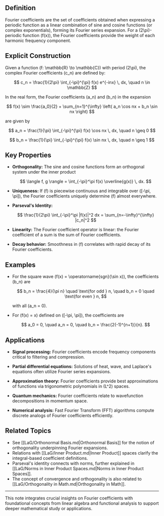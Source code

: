 ## Definition
Fourier coefficients are the set of coefficients obtained when expressing a periodic function as a linear combination of sine and cosine functions (or complex exponentials), forming its Fourier series expansion. For a \(2\pi\)-periodic function \(f(x)\), the Fourier coefficients provide the weight of each harmonic frequency component.

## Explicit Construction
Given a function \(f: \mathbb{R} \to \mathbb{C}\) with period \(2\pi\), the complex Fourier coefficients \(c_n\) are defined by:

$$
c_n = \frac{1}{2\pi} \int_{-\pi}^{\pi} f(x) e^{-inx} \, dx, \quad n \in \mathbb{Z}
$$

In the real form, the Fourier coefficients \(a_n\) and \(b_n\) in the expansion

$$
f(x) \sim \frac{a_0}{2} + \sum_{n=1}^{\infty} \left( a_n \cos nx + b_n \sin nx \right)
$$

are given by

$$
a_n = \frac{1}{\pi} \int_{-\pi}^{\pi} f(x) \cos nx \, dx, \quad n \geq 0
$$

$$
b_n = \frac{1}{\pi} \int_{-\pi}^{\pi} f(x) \sin nx \, dx, \quad n \geq 1
$$

## Key Properties
- **Orthogonality:** The sine and cosine functions form an orthogonal system under the inner product

  $$
  \langle f, g \rangle = \int_{-\pi}^\pi f(x) \overline{g(x)} \, dx.
  $$

- **Uniqueness:** If \(f\) is piecewise continuous and integrable over \([-\pi, \pi]\), the Fourier coefficients uniquely determine \(f\) almost everywhere.

- **Parseval's Identity:**

  $$
  \frac{1}{2\pi} \int_{-\pi}^\pi |f(x)|^2 dx = \sum_{n=-\infty}^{\infty} |c_n|^2
  $$

- **Linearity:** The Fourier coefficient operator is linear: the Fourier coefficient of a sum is the sum of Fourier coefficients.

- **Decay behavior:** Smoothness in \(f\) correlates with rapid decay of its Fourier coefficients.

## Examples
- For the square wave \(f(x) = \operatorname{sgn}(\sin x)\), the coefficients \(b_n\) are

  $$
  b_n = \frac{4}{\pi n} \quad \text{for odd } n, \quad b_n = 0 \quad \text{for even } n,
  $$

  with all \(a_n = 0\).

- For \(f(x) = x\) defined on \([-\pi, \pi]\), the coefficients are

  $$
  a_0 = 0, \quad a_n = 0, \quad b_n = \frac{2(-1)^{n+1}}{n}.
  $$

## Applications
- **Signal processing:** Fourier coefficients encode frequency components critical to filtering and compression.

- **Partial differential equations:** Solutions of heat, wave, and Laplace's equations often utilize Fourier series expansions.

- **Approximation theory:** Fourier coefficients provide best approximations of functions via trigonometric polynomials in \(L^2\) spaces.

- **Quantum mechanics:** Fourier coefficients relate to wavefunction decompositions in momentum space.

- **Numerical analysis:** Fast Fourier Transform (FFT) algorithms compute discrete analogs of Fourier coefficients efficiently.

## Related Topics
- See [[LaG/Orthonormal Basis.md|Orthonormal Basis]] for the notion of orthogonality underpinning Fourier expansions.
- Relations with [[LaG/Inner Product.md|Inner Product]] spaces clarify the integral-based coefficient definitions.
- Parseval's identity connects with norms, further explained in [[LaG/Norms in Inner Product Spaces.md|Norms in Inner Product Spaces]].
- The concept of convergence and orthogonality is also related to [[LaG/Orthogonality in Math.md|Orthogonality in Math]].

---
This note integrates crucial insights on Fourier coefficients with foundational concepts from linear algebra and functional analysis to support deeper mathematical study or applications.
